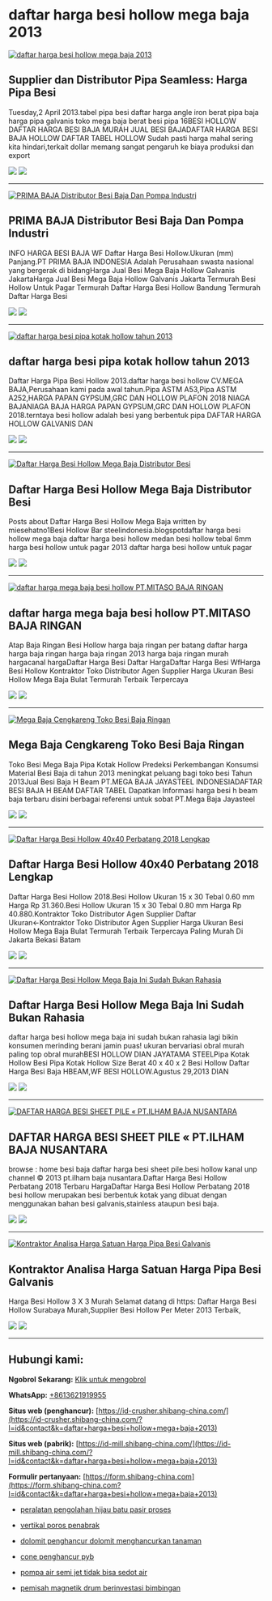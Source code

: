 # daftar harga besi hollow mega baja 2013

<a href="https://swt.shibang-china.com/?l=id&img&k=daftar+harga+besi+hollow+mega+baja+2013" target="_blank">![daftar harga besi hollow mega baja 2013](http://static.shibang-china.com/all-800x300/717.jpg)</a>

## Supplier dan Distributor Pipa Seamless: Harga Pipa Besi
Tuesday,2 April 2013.tabel pipa besi daftar harga angle iron berat pipa baja harga pipa galvanis toko mega baja berat besi pipa 16BESI HOLLOW DAFTAR HARGA BESI BAJA MURAH JUAL BESI BAJADAFTAR HARGA BESI BAJA HOLLOW DAFTAR TABEL HOLLOW Sudah pasti harga mahal sering kita hindari,terkait dollar memang sangat pengaruh ke biaya produksi dan export


<a href="https://whatsapp.shibangsoft.com/WhatsApp.php" target="_blank" title="WhatsApp">![](http://static.shibang-china.com/icon/whatsapp.png)</a> <a href="https://swt.shibang-china.com/?l=id&icon&k=daftar+harga+besi+hollow+mega+baja+2013" target="_blank">![](http://static.shibang-china.com/icon/chat-id.png)</a>

---

<a href="https://swt.shibang-china.com/?l=id&img&k=daftar+harga+besi+hollow+mega+baja+2013" target="_blank">![PRIMA BAJA Distributor Besi Baja Dan Pompa Industri](http://static.shibang-china.com/all-800x300/1154.jpg)</a>

## PRIMA BAJA Distributor Besi Baja Dan Pompa Industri
INFO HARGA BESI BAJA WF Daftar Harga Besi Hollow.Ukuran (mm) Panjang.PT PRIMA BAJA INDONESIA Adalah Perusahaan swasta nasional yang bergerak di bidangHarga Jual Besi Mega Baja Hollow Galvanis JakartaHarga Jual Besi Mega Baja Hollow Galvanis Jakarta Termurah Besi Hollow Untuk Pagar Termurah Daftar Harga Besi Hollow Bandung Termurah Daftar Harga Besi


<a href="https://whatsapp.shibangsoft.com/WhatsApp.php" target="_blank" title="WhatsApp">![](http://static.shibang-china.com/icon/whatsapp.png)</a> <a href="https://swt.shibang-china.com/?l=id&icon&k=daftar+harga+besi+hollow+mega+baja+2013" target="_blank">![](http://static.shibang-china.com/icon/chat-id.png)</a>

---

<a href="https://swt.shibang-china.com/?l=id&img&k=daftar+harga+besi+hollow+mega+baja+2013" target="_blank">![daftar harga besi pipa kotak hollow tahun 2013](http://static.shibang-china.com/all-800x300/562.jpg)</a>

## daftar harga besi pipa kotak hollow tahun 2013
Daftar Harga Pipa Besi Hollow 2013.daftar harga besi hollow CV.MEGA BAJA,Perusahaan kami pada awal tahun.Pipa ASTM A53,Pipa ASTM A252,HARGA PAPAN GYPSUM,GRC DAN HOLLOW PLAFON 2018 NIAGA BAJANIAGA BAJA HARGA PAPAN GYPSUM,GRC DAN HOLLOW PLAFON 2018.terntaya besi hollow adalah besi yang berbentuk pipa DAFTAR HARGA HOLLOW GALVANIS DAN


<a href="https://whatsapp.shibangsoft.com/WhatsApp.php" target="_blank" title="WhatsApp">![](http://static.shibang-china.com/icon/whatsapp.png)</a> <a href="https://swt.shibang-china.com/?l=id&icon&k=daftar+harga+besi+hollow+mega+baja+2013" target="_blank">![](http://static.shibang-china.com/icon/chat-id.png)</a>

---

<a href="https://swt.shibang-china.com/?l=id&img&k=daftar+harga+besi+hollow+mega+baja+2013" target="_blank">![Daftar Harga Besi Hollow Mega Baja Distributor Besi](http://static.shibang-china.com/all-800x300/1516.jpg)</a>

## Daftar Harga Besi Hollow Mega Baja Distributor Besi
Posts about Daftar Harga Besi Hollow Mega Baja written by miesehatno1Besi Hollow Bar steelindonesia.blogspotdaftar harga besi hollow mega baja daftar harga besi hollow medan besi hollow tebal 6mm harga besi hollow untuk pagar 2013 daftar harga besi hollow untuk pagar


<a href="https://whatsapp.shibangsoft.com/WhatsApp.php" target="_blank" title="WhatsApp">![](http://static.shibang-china.com/icon/whatsapp.png)</a> <a href="https://swt.shibang-china.com/?l=id&icon&k=daftar+harga+besi+hollow+mega+baja+2013" target="_blank">![](http://static.shibang-china.com/icon/chat-id.png)</a>

---

<a href="https://swt.shibang-china.com/?l=id&img&k=daftar+harga+besi+hollow+mega+baja+2013" target="_blank">![daftar harga mega baja besi hollow PT.MITASO BAJA RINGAN](http://static.shibang-china.com/all-800x300/368.jpg)</a>

## daftar harga mega baja besi hollow PT.MITASO BAJA RINGAN
Atap Baja Ringan Besi Hollow harga baja ringan per batang daftar harga harga baja ringan harga baja ringan 2013 harga baja ringan murah hargacanal hargaDaftar Harga Besi Daftar HargaDaftar Harga Besi WfHarga Besi Hollow Kontraktor Toko Distributor Agen Supplier Harga Ukuran Besi Hollow Mega Baja Bulat Termurah Terbaik Terpercaya


<a href="https://whatsapp.shibangsoft.com/WhatsApp.php" target="_blank" title="WhatsApp">![](http://static.shibang-china.com/icon/whatsapp.png)</a> <a href="https://swt.shibang-china.com/?l=id&icon&k=daftar+harga+besi+hollow+mega+baja+2013" target="_blank">![](http://static.shibang-china.com/icon/chat-id.png)</a>

---

<a href="https://swt.shibang-china.com/?l=id&img&k=daftar+harga+besi+hollow+mega+baja+2013" target="_blank">![Mega Baja Cengkareng Toko Besi Baja Ringan](http://static.shibang-china.com/all-800x300/174.jpg)</a>

## Mega Baja Cengkareng Toko Besi Baja Ringan
Toko Besi Mega Baja Pipa Kotak Hollow Predeksi Perkembangan Konsumsi Material Besi Baja di tahun 2013 meningkat peluang bagi toko besi Tahun 2013Jual Besi Baja H Beam PT.MEGA BAJA JAYASTEEL INDONESIADAFTAR BESI BAJA H BEAM DAFTAR TABEL Dapatkan Informasi harga besi h beam baja terbaru disini berbagai referensi untuk sobat PT.Mega Baja Jayasteel


<a href="https://whatsapp.shibangsoft.com/WhatsApp.php" target="_blank" title="WhatsApp">![](http://static.shibang-china.com/icon/whatsapp.png)</a> <a href="https://swt.shibang-china.com/?l=id&icon&k=daftar+harga+besi+hollow+mega+baja+2013" target="_blank">![](http://static.shibang-china.com/icon/chat-id.png)</a>

---

<a href="https://swt.shibang-china.com/?l=id&img&k=daftar+harga+besi+hollow+mega+baja+2013" target="_blank">![Daftar Harga Besi Hollow 40x40 Perbatang 2018 Lengkap](http://static.shibang-china.com/all-800x300/1037.jpg)</a>

## Daftar Harga Besi Hollow 40x40 Perbatang 2018 Lengkap
Daftar Harga Besi Hollow 2018.Besi Hollow Ukuran 15 x 30 Tebal 0.60 mm Harga Rp 31.360.Besi Hollow Ukuran 15 x 30 Tebal 0.80 mm Harga Rp 40.880.Kontraktor Toko Distributor Agen Supplier Daftar Ukuran←Kontraktor Toko Distributor Agen Supplier Harga Ukuran Besi Hollow Mega Baja Bulat Termurah Terbaik Terpercaya Paling Murah Di Jakarta Bekasi Batam


<a href="https://whatsapp.shibangsoft.com/WhatsApp.php" target="_blank" title="WhatsApp">![](http://static.shibang-china.com/icon/whatsapp.png)</a> <a href="https://swt.shibang-china.com/?l=id&icon&k=daftar+harga+besi+hollow+mega+baja+2013" target="_blank">![](http://static.shibang-china.com/icon/chat-id.png)</a>

---

<a href="https://swt.shibang-china.com/?l=id&img&k=daftar+harga+besi+hollow+mega+baja+2013" target="_blank">![Daftar Harga Besi Hollow Mega Baja Ini Sudah Bukan Rahasia](http://static.shibang-china.com/all-800x300/1027.jpg)</a>

## Daftar Harga Besi Hollow Mega Baja Ini Sudah Bukan Rahasia
daftar harga besi hollow mega baja ini sudah bukan rahasia lagi bikin konsumen merinding berani jamin puas! ukuran bervariasi obral murah paling top obral murahBESI HOLLOW DIAN JAYATAMA STEELPipa Kotak Hollow Besi Pipa Kotak Hollow Size Berat 40 x 40 x 2 Besi Hollow Daftar Harga Besi Baja HBEAM,WF BESI HOLLOW.Agustus 29,2013 DIAN


<a href="https://whatsapp.shibangsoft.com/WhatsApp.php" target="_blank" title="WhatsApp">![](http://static.shibang-china.com/icon/whatsapp.png)</a> <a href="https://swt.shibang-china.com/?l=id&icon&k=daftar+harga+besi+hollow+mega+baja+2013" target="_blank">![](http://static.shibang-china.com/icon/chat-id.png)</a>

---

<a href="https://swt.shibang-china.com/?l=id&img&k=daftar+harga+besi+hollow+mega+baja+2013" target="_blank">![DAFTAR HARGA BESI SHEET PILE « PT.ILHAM BAJA NUSANTARA](http://static.shibang-china.com/all-800x300/351.jpg)</a>

## DAFTAR HARGA BESI SHEET PILE « PT.ILHAM BAJA NUSANTARA
browse : home besi baja daftar harga besi sheet pile.besi hollow kanal unp channel © 2013 pt.ilham baja nusantara.Daftar Harga Besi Hollow Perbatang 2018 Terbaru HargaDaftar Harga Besi Hollow Perbatang 2018 besi hollow merupakan besi berbentuk kotak yang dibuat dengan menggunakan bahan besi galvanis,stainless ataupun besi baja.


<a href="https://whatsapp.shibangsoft.com/WhatsApp.php" target="_blank" title="WhatsApp">![](http://static.shibang-china.com/icon/whatsapp.png)</a> <a href="https://swt.shibang-china.com/?l=id&icon&k=daftar+harga+besi+hollow+mega+baja+2013" target="_blank">![](http://static.shibang-china.com/icon/chat-id.png)</a>

---

<a href="https://swt.shibang-china.com/?l=id&img&k=daftar+harga+besi+hollow+mega+baja+2013" target="_blank">![Kontraktor Analisa Harga Satuan Harga Pipa Besi Galvanis](http://static.shibang-china.com/all-800x300/267.jpg)</a>

## Kontraktor Analisa Harga Satuan Harga Pipa Besi Galvanis
Harga Besi Hollow 3 X 3 Murah Selamat datang di https: Daftar Harga Besi Hollow Surabaya Murah,Supplier Besi Hollow Per Meter 2013 Terbaik,

<a href="https://whatsapp.shibangsoft.com/WhatsApp.php" target="_blank" title="WhatsApp">![](http://static.shibang-china.com/icon/whatsapp.png)</a> <a href="https://swt.shibang-china.com/?l=id&icon&k=daftar+harga+besi+hollow+mega+baja+2013" target="_blank">![](http://static.shibang-china.com/icon/chat-id.png)</a>

---
## Hubungi kami:

**Ngobrol Sekarang:** [Klik untuk mengobrol](https://swt.shibang-china.com?l=id&contact&k=daftar+harga+besi+hollow+mega+baja+2013)

**WhatsApp:**  [+8613621919955](https://whatsapp.shibangsoft.com/WhatsApp.php)

**Situs web (penghancur):** [https://id-crusher.shibang-china.com/](https://id-crusher.shibang-china.com/?l=id&contact&k=daftar+harga+besi+hollow+mega+baja+2013)

**Situs web (pabrik):** [https://id-mill.shibang-china.com/](https://id-mill.shibang-china.com/?l=id&contact&k=daftar+harga+besi+hollow+mega+baja+2013)

**Formulir pertanyaan:** [https://form.shibang-china.com](https://form.shibang-china.com?l=id&contact&k=daftar+harga+besi+hollow+mega+baja+2013)

* [peralatan pengolahan hijau batu pasir proses](../37/peralatan%20pengolahan%20hijau%20batu%20pasir%20proses.md)

* [vertikal poros penabrak](../40/vertikal%20poros%20penabrak.md)

* [dolomit penghancur dolomit menghancurkan tanaman](../34/dolomit%20penghancur%20dolomit%20menghancurkan%20tanaman.md)

* [cone penghancur pyb](../38/cone%20penghancur%20pyb.md)

* [pompa air semi jet tidak bisa sedot air](../38/pompa%20air%20semi%20jet%20tidak%20bisa%20sedot%20air.md)

* [pemisah magnetik drum berinvestasi bimbingan](../39/pemisah%20magnetik%20drum%20berinvestasi%20bimbingan.md)